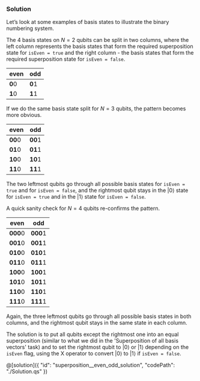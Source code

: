 ### Solution

Let’s look at some examples of basis states to illustrate the binary numbering system. 

The 4 basis states on $N = 2$ qubits can be split in two columns, where the left column represents the basis states that form the required superposition state for `isEven = true` and the right column - the basis states that form the required superposition state for `isEven = false`.

| even     | odd     |
| -------- | ------- |
| **0**0   | **0**1  |
| **1**0   | **1**1  |
 
If we do the same basis state split for $N = 3$ qubits, the pattern becomes more obvious.

| even     | odd     |
| -------- | ------- |
| **00**0  | **00**1 |
| **01**0  | **01**1 |
| **10**0  | **10**1 |
| **11**0  | **11**1 |

The two leftmost qubits go through all possible basis states for `isEven = true` and for `isEven = false`, and the rightmost qubit stays in the $|0\rangle$ state for `isEven = true` and in the $|1\rangle$ state for `isEven = false`. 

A quick sanity check for $N = 4$ qubits re-confirms the pattern.

| even      | odd      |
| --------- | -------- |
| **000**0  | **000**1 |
| **001**0  | **001**1 |
| **010**0  | **010**1 |
| **011**0  | **011**1 |
| **100**0  | **100**1 |
| **101**0  | **101**1 |
| **110**0  | **110**1 |
| **111**0  | **111**1 |
 
Again, the three leftmost qubits go through all possible basis states in both columns, and the rightmost qubit stays in the same state in each column. 

The solution is to put all qubits except the rightmost one into an equal superposition (similar to what we did in the 'Superposition of all basis vectors' task) and to set the rightmost qubit to $|0\rangle$ or $|1\rangle$ depending on the `isEven` flag, using the X operator to convert $|0\rangle$ to $|1\rangle$ if `isEven = false`.
 

@[solution]({
    "id": "superposition__even_odd_solution",
    "codePath": "./Solution.qs"
})
